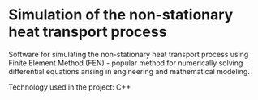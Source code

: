 # Simulation of the non-stationary heat transport process

Software for simulating the non-stationary heat transport process using Finite Element Method (FEN) - popular method for numerically solving differential equations arising in engineering and mathematical modeling.

Technology used in the project: C++
